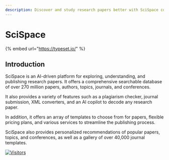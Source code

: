 ```yaml
---
description: Discover and study research papers better with SciSpace copilot
---
```


# SciSpace

{% embed url="https://typeset.io/" %}

## Introduction

SciSpace is an AI-driven platform for exploring, understanding, and publishing research papers. It offers a comprehensive searchable database of over 270 million papers, authors, topics, journals, and conferences.

It also provides a variety of features such as a plagiarism checker, journal submission, XML converters, and an AI copilot to decode any research paper.

In addition, it offers an array of templates to choose from for papers, flexible pricing plans, and various services to streamline the publishing process.

SciSpace also provides personalized recommendations of popular papers, topics, and conferences, as well as a gallery of over 40,000 journal templates.

[![Visitors](https://api.visitorbadge.io/api/visitors?path=https%3A%2F%2Fgithub.com%2Fdrshahizan\&labelColor=%23697689\&countColor=%23555555\&style=plastic)](https://visitorbadge.io/status?path=https%3A%2F%2Fgithub.com%2Fdrshahizan)
